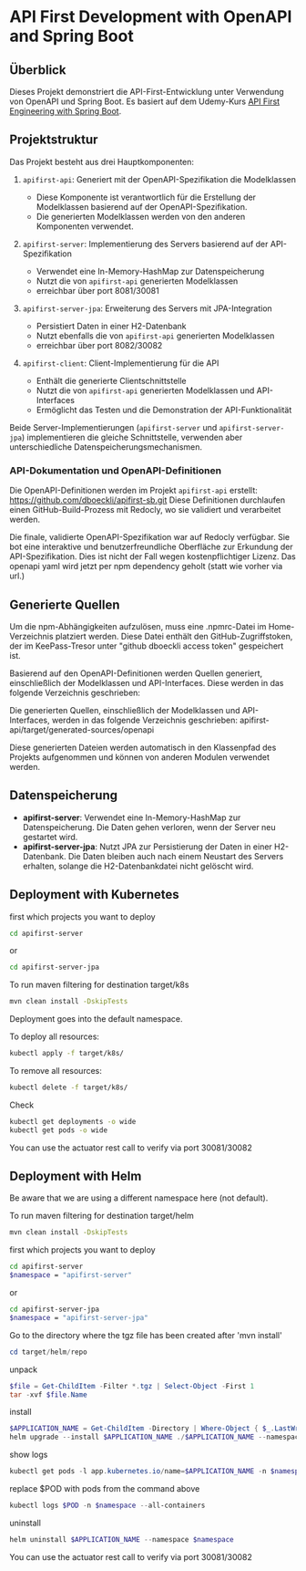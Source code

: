 # API First Development with OpenAPI and Spring Boot

## Überblick

Dieses Projekt demonstriert die API-First-Entwicklung unter Verwendung von OpenAPI und Spring Boot. Es basiert auf dem Udemy-Kurs [API First Engineering with Spring Boot](https://www.udemy.com/course/api-first-engineering-with-spring-boot).

## Projektstruktur

Das Projekt besteht aus drei Hauptkomponenten:

1. `apifirst-api`: Generiert mit der OpenAPI-Spezifikation die Modelklassen
    - Diese Komponente ist verantwortlich für die Erstellung der Modelklassen basierend auf der OpenAPI-Spezifikation.
    - Die generierten Modelklassen werden von den anderen Komponenten verwendet.

2. `apifirst-server`: Implementierung des Servers basierend auf der API-Spezifikation
    - Verwendet eine In-Memory-HashMap zur Datenspeicherung
    - Nutzt die von `apifirst-api` generierten Modelklassen
    - erreichbar über port 8081/30081

3. `apifirst-server-jpa`: Erweiterung des Servers mit JPA-Integration
    - Persistiert Daten in einer H2-Datenbank
    - Nutzt ebenfalls die von `apifirst-api` generierten Modelklassen
    - erreichbar über port 8082/30082

4. `apifirst-client`: Client-Implementierung für die API
    - Enthält die generierte Clientschnittstelle
    - Nutzt die von `apifirst-api` generierten Modelklassen und API-Interfaces
    - Ermöglicht das Testen und die Demonstration der API-Funktionalität

Beide Server-Implementierungen (`apifirst-server` und `apifirst-server-jpa`) implementieren die gleiche Schnittstelle, verwenden aber unterschiedliche Datenspeicherungsmechanismen.

### API-Dokumentation und OpenAPI-Definitionen

Die OpenAPI-Definitionen werden im Projekt `apifirst-api` erstellt: https://github.com/dboeckli/apifirst-sb.git
Diese Definitionen durchlaufen einen GitHub-Build-Prozess mit Redocly, wo sie validiert und verarbeitet werden.

Die finale, validierte OpenAPI-Spezifikation war auf Redocly verfügbar. Sie bot eine interaktive und benutzerfreundliche Oberfläche zur Erkundung der API-Spezifikation.
Dies ist nicht der Fall wegen kostenpflichtiger Lizenz. Das openapi yaml wird jetzt per npm dependency geholt (statt wie vorher via url.)

## Generierte Quellen

Um die npm-Abhängigkeiten aufzulösen, muss eine .npmrc-Datei im Home-Verzeichnis platziert werden. Diese Datei enthält den GitHub-Zugriffstoken, der im KeePass-Tresor unter "github dboeckli access token" gespeichert ist.

Basierend auf den OpenAPI-Definitionen werden Quellen generiert, einschließlich der Modelklassen und API-Interfaces. Diese werden in das folgende Verzeichnis geschrieben:

Die generierten Quellen, einschließlich der Modelklassen und API-Interfaces, werden in das folgende Verzeichnis geschrieben:
apifirst-api/target/generated-sources/openapi

Diese generierten Dateien werden automatisch in den Klassenpfad des Projekts aufgenommen und können von anderen Modulen verwendet werden.

## Datenspeicherung

- **apifirst-server**: Verwendet eine In-Memory-HashMap zur Datenspeicherung. Die Daten gehen verloren, wenn der Server neu gestartet wird.
- **apifirst-server-jpa**: Nutzt JPA zur Persistierung der Daten in einer H2-Datenbank. Die Daten bleiben auch nach einem Neustart des Servers erhalten, solange die H2-Datenbankdatei nicht gelöscht wird.

## Deployment with Kubernetes

first which projects you want to deploy
```bash
cd apifirst-server
```
or
```bash
cd apifirst-server-jpa
```

To run maven filtering for destination target/k8s
```bash
mvn clean install -DskipTests 
```

Deployment goes into the default namespace.

To deploy all resources:
```bash
kubectl apply -f target/k8s/
```

To remove all resources:
```bash
kubectl delete -f target/k8s/
```

Check
```bash
kubectl get deployments -o wide
kubectl get pods -o wide
```

You can use the actuator rest call to verify via port 30081/30082

## Deployment with Helm

Be aware that we are using a different namespace here (not default).

To run maven filtering for destination target/helm
```bash
mvn clean install -DskipTests 
```

first which projects you want to deploy
```bash
cd apifirst-server
$namespace = "apifirst-server"
```
or
```bash
cd apifirst-server-jpa
$namespace = "apifirst-server-jpa"
```

Go to the directory where the tgz file has been created after 'mvn install'
```powershell
cd target/helm/repo
```

unpack
```powershell
$file = Get-ChildItem -Filter *.tgz | Select-Object -First 1
tar -xvf $file.Name
```

install
```powershell
$APPLICATION_NAME = Get-ChildItem -Directory | Where-Object { $_.LastWriteTime -ge $file.LastWriteTime } | Select-Object -ExpandProperty Name
helm upgrade --install $APPLICATION_NAME ./$APPLICATION_NAME --namespace $namespace --create-namespace --wait --timeout 5m --debug
```

show logs
```powershell
kubectl get pods -l app.kubernetes.io/name=$APPLICATION_NAME -n $namespace
```
replace $POD with pods from the command above
```powershell
kubectl logs $POD -n $namespace --all-containers
```

uninstall
```powershell
helm uninstall $APPLICATION_NAME --namespace $namespace
```

You can use the actuator rest call to verify via port 30081/30082
